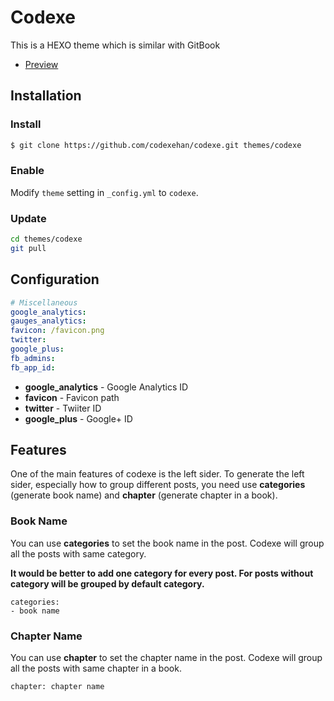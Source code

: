 # Codexe

This is a HEXO theme which is similar with GitBook

- [Preview](http://www.codexe.net)

## Installation

### Install

``` bash
$ git clone https://github.com/codexehan/codexe.git themes/codexe
```

### Enable

Modify `theme` setting in `_config.yml` to `codexe`.

### Update

``` bash
cd themes/codexe
git pull
```

## Configuration

``` yml
# Miscellaneous
google_analytics:
gauges_analytics:
favicon: /favicon.png
twitter:
google_plus:
fb_admins:
fb_app_id:
```

- **google_analytics** - Google Analytics ID
- **favicon** - Favicon path
- **twitter** - Twiiter ID
- **google_plus** - Google+ ID

## Features

One of the main features of codexe is the left sider. To generate the left sider, especially how to group different posts, you need use **categories** (generate book name) and **chapter** (generate chapter in a book).
### Book Name

You can use **categories** to set the book name in the post. Codexe will group all the posts with same category.

**It would be better to add one category for every post. For posts without category will be grouped by default category.**

```
categories:
- book name
```

### Chapter Name

You can use **chapter** to set the chapter name in the post. Codexe will group all the posts with same chapter in a book.

```
chapter: chapter name
```

